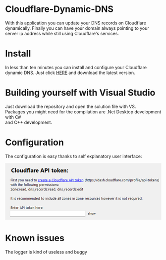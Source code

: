 # Cloudflare-Dynamic-DNS
With this application you can update your DNS records on Cloudflare dynamically. Finally you can have your domain always pointing to your server ip address while still
using Cloudflare's services.


# Install
In less than ten minutes you can install and configure your Cloudflare dynamic DNS. Just click [HERE](https://github.com/Random-typ/Cloudflare-Dynamic-DNS/releases/tag/latest) and download the latest version.  

# Building yourself with Visual Studio
Just download the repository and open the solution file with VS.  
Packages you might need for the compilation are .Net Desktop development with C#  
and C++ development.


# Configuration
The configuration is easy thanks to self explanatory user interface:

![configuration1.png](readme/configuration1.png?raw=true)

# Known issues
The logger is kind of useless and buggy
